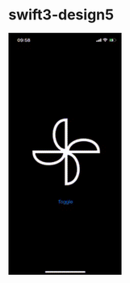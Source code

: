 # swift3-design5

<img src="https://raw.githubusercontent.com/sebastianstrus/AnimationDemo/main/climate_animation.gif" title="gif">
